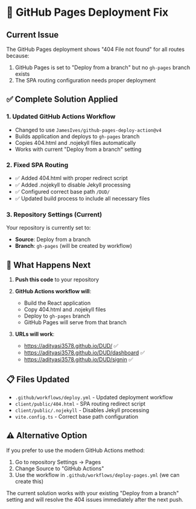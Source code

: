 # 🚀 GitHub Pages Deployment Fix

## Current Issue
The GitHub Pages deployment shows "404 File not found" for all routes because:
1. GitHub Pages is set to "Deploy from a branch" but no `gh-pages` branch exists
2. The SPA routing configuration needs proper deployment

## ✅ Complete Solution Applied

### 1. Updated GitHub Actions Workflow
- Changed to use `JamesIves/github-pages-deploy-action@v4`
- Builds application and deploys to `gh-pages` branch
- Copies 404.html and .nojekyll files automatically
- Works with current "Deploy from a branch" setting

### 2. Fixed SPA Routing
- ✅ Added 404.html with proper redirect script
- ✅ Added .nojekyll to disable Jekyll processing
- ✅ Configured correct base path `/DUD/`
- ✅ Updated build process to include all necessary files

### 3. Repository Settings (Current)
Your repository is currently set to:
- **Source**: Deploy from a branch
- **Branch**: `gh-pages` (will be created by workflow)

## 🔧 What Happens Next

1. **Push this code** to your repository
2. **GitHub Actions workflow will**:
   - Build the React application
   - Copy 404.html and .nojekyll files
   - Deploy to `gh-pages` branch
   - GitHub Pages will serve from that branch

3. **URLs will work**:
   - https://adityasi3578.github.io/DUD/ ✅
   - https://adityasi3578.github.io/DUD/dashboard ✅
   - https://adityasi3578.github.io/DUD/signin ✅

## 📋 Files Updated
- `.github/workflows/deploy.yml` - Updated deployment workflow
- `client/public/404.html` - SPA routing redirect script
- `client/public/.nojekyll` - Disables Jekyll processing
- `vite.config.ts` - Correct base path configuration

## ⚠️ Alternative Option
If you prefer to use the modern GitHub Actions method:
1. Go to repository Settings → Pages
2. Change Source to "GitHub Actions"
3. Use the workflow in `.github/workflows/deploy-pages.yml` (we can create this)

The current solution works with your existing "Deploy from a branch" setting and will resolve the 404 issues immediately after the next push.